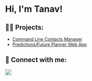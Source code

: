 <h1>Hi, I'm Tanav! <br/>
<h2>👨‍💻 Projects:</h2>

  - [Command Line Contacts Manager](https://github.com/TanavMylavaram/ContactsManager)
  - [Predictions/Future Planner Web App]()

<h2> 🤳 Connect with me:</h2>

[<img align="left" alt="TanavMylavaram | LinkedIn" width="22px" src="https://cdn.jsdelivr.net/npm/simple-icons@v3/icons/linkedin.svg" />][linkedin]

[linkedin]: https://linkedin.com/in/tanavmylavaram

<!--
**tanavmylavaram/tanavmylavaram** is a ✨ _special_ ✨ repository because its `README.md` (this file) appears on your GitHub profile.

Here are some ideas to get you started:

- 🔭 I’m currently working on ...
- 🌱 I’m currently learning ...
- 👯 I’m looking to collaborate on ...
- 🤔 I’m looking for help with ...
- 💬 Ask me about ...
- 📫 How to reach me: ...
- 😄 Pronouns: ...
- ⚡ Fun fact: ...
-->
